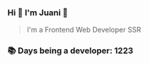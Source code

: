 ### Hi 👋 I&#39;m Juani 🦁

> I&#39;m a Frontend Web Developer SSR

### 📚 Days being a developer: 1223
